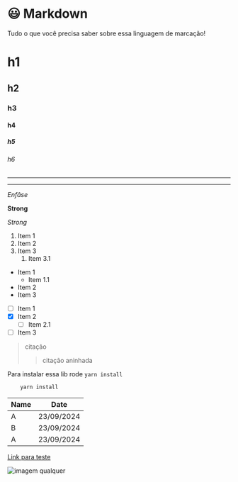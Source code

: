 # :smiley: Markdown

Tudo o que você precisa saber sobre essa linguagem de marcação!

<!-- HEADINGS -->
# h1
## h2
### h3
#### h4
##### h5
###### h6

<!-- DIVIDERS (linhas ou asteriscos) -->
--- 
*** 

<!-- ENFASIS -->
*Enfâse*

<!-- STRONG (negrito) -->
**Strong**

<!-- ITÁLICO -->
_Strong_

<!-- LISTA ORDENADA -->
1. Item 1
2. Item 2
3. Item 3
   1. Item 3.1 

<!-- LISTA NÃO ORDENADA -->
- Item 1
  - Item 1.1
- Item 2
- Item 3

<!-- LISTA CHECKBOX -->
- [ ] Item 1
- [x] Item 2
  - [ ] Item 2.1
- [ ] Item 3
  
<!-- CITAÇÃO -->
> citação 
>> citação aninhada

<!-- INLINE CODE -->

Para instalar essa lib rode `yarn install`

<!-- CODE BLOCK -->
```bash
    yarn install
```

<!-- TABELAS -->
| Name | Date |
| - | - |
| A | 23/09/2024 | 
| B | 23/09/2024 | 
| A | 23/09/2024 | 

<!-- LINKS -->
[Link para teste](https://daringfireball.net/projects/markdown/syntax "Markdown")

<!-- IMAGEM -->
![imagem qualquer](https://daringfireball.net/graphics/logos/)   

